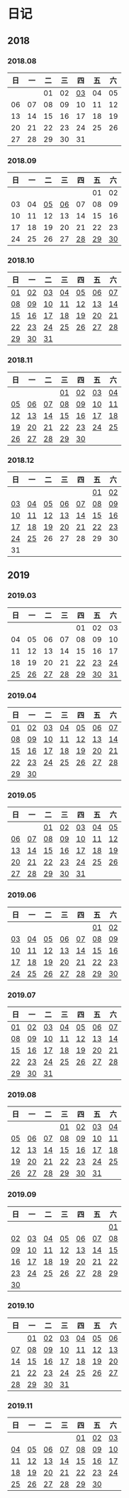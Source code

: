 # 日记
## 2018
### 2018.08
|日|一|二|三|四|五|六|
|-|-|-|-|-|-|-|
|||01|02|[03](./日记/2018/08/2018.08.03.md)|04|05|
|06|07|08|09|10|11|12|
|13|14|15|16|17|18|19|
|20|21|22|23|24|25|26|
|27|28|29|30|31|

### 2018.09
|日|一|二|三|四|五|六|
|-|-|-|-|-|-|-|
||||||01|02|
|03|04|[05](./日记/2018/09/2018.09.05.md)|[06](./日记/2018/09/2018.09.06.md)|07|08|09|
|10|11|12|13|14|15|16|
|17|18|19|20|21|22|23|
|24|25|26|27|[28](./日记/2018/09/2018.09.28.md)|[29](./日记/2018/09/2018.09.29.md)|[30](./日记/2018/09/2018.09.30.md)|


### 2018.10
|日|一|二|三|四|五|六|
|-|-|-|-|-|-|-|
|[01](./日记/2018/10/2018.10.01.md)|[02](./日记/2018/10/2018.10.02.md)|[03](./日记/2018/10/2018.10.03.md)|[04](./日记/2018/10/2018.10.04.md)|[05](./日记/2018/10/2018.10.05.md)|[06](./日记/2018/10/2018.10.06.md)|[07](./日记/2018/10/2018.10.07.md)|
|[08](./日记/2018/10/2018.10.08.md)|[09](./日记/2018/10/2018.10.09.md)|[10](./日记/2018/10/2018.10.10.md)|[11](./日记/2018/10/2018.10.11.md)|[12](./日记/2018/10/2018.10.12.md)|[13](./日记/2018/10/2018.10.13.md)|[14](./日记/2018/10/2018.10.14.md)|
|[15](./日记/2018/10/2018.10.15.md)|[16](./日记/2018/10/2018.10.16.md)|[17](./日记/2018/10/2018.10.17.md)|[18](./日记/2018/10/2018.10.18.md)|[19](./日记/2018/10/2018.10.19.md)|[20](./日记/2018/10/2018.10.20.md)|[21](./日记/2018/10/2018.10.21.md)|
|[22](./日记/2018/10/2018.10.22.md)|[23](./日记/2018/10/2018.10.23.md)|[24](./日记/2018/10/2018.10.24.md)|[25](./日记/2018/10/2018.10.25.md)|[26](./日记/2018/10/2018.10.26.md)|[27](./日记/2018/10/2018.10.27.md)|[28](./日记/2018/10/2018.10.28.md)|
|[29](./日记/2018/10/2018.10.29.md)|[30](./日记/2018/10/2018.10.30.md)|[31](./日记/2018/10/2018.10.31.md)|

### 2018.11
|日|一|二|三|四|五|六|
|-|-|-|-|-|-|-|
||||[01](./日记/2018/11/2018.11.01.md)|[02](./日记/2018/11/2018.11.02.md)|[03](./日记/2018/11/2018.11.03.md)|[04](./日记/2018/11/2018.11.04.md)|
|[05](./日记/2018/11/2018.11.05.md)|[06](./日记/2018/11/2018.11.06.md)|[07](./日记/2018/11/2018.11.07.md)|[08](./日记/2018/11/2018.11.08.md)|[09](./日记/2018/11/2018.11.09.md)|[10](./日记/2018/11/2018.11.10.md)|[11](./日记/2018/11/2018.11.11.md)|
|[12](./日记/2018/11/2018.11.12.md)|[13](./日记/2018/11/2018.11.13.md)|[14](./日记/2018/11/2018.11.14.md)|[15](./日记/2018/11/2018.11.15.md)|[16](./日记/2018/11/2018.11.16.md)|[17](./日记/2018/11/2018.11.17.md)|[18](./日记/2018/11/2018.11.18.md)|
|[19](./日记/2018/11/2018.11.19.md)|[20](./日记/2018/11/2018.11.20.md)|[21](./日记/2018/11/2018.11.21.md)|[22](./日记/2018/11/2018.11.22.md)|[23](./日记/2018/11/2018.11.23.md)|[24](./日记/2018/11/2018.11.24.md)|[25](./日记/2018/11/2018.11.25.md)|
|[26](./日记/2018/11/2018.11.26.md)|[27](./日记/2018/11/2018.11.27.md)|[28](./日记/2018/11/2018.11.28.md)|[29](./日记/2018/11/2018.11.29.md)|[30](./日记/2018/11/2018.11.30.md)|

### 2018.12
|日|一|二|三|四|五|六|
|-|-|-|-|-|-|-|
||||||[01](./日记/2018/12/2018.12.01.md)|[02](./日记/2018/12/2018.12.02.md)|
|[03](./日记/2018/12/2018.12.03.md)|[04](./日记/2018/12/2018.12.04.md)|[05](./日记/2018/12/2018.12.05.md)|[06](./日记/2018/12/2018.12.06.md)|[07](./日记/2018/12/2018.12.07.md)|[08](./日记/2018/12/2018.12.08.md)|[09](./日记/2018/12/2018.12.09.md)|
|[10](./日记/2018/12/2018.12.10.md)|[11](./日记/2018/12/2018.12.11.md)|[12](./日记/2018/12/2018.12.12.md)|[13](./日记/2018/12/2018.12.13.md)|[14](./日记/2018/12/2018.12.14.md)|[15](./日记/2018/12/2018.12.15.md)|[16](./日记/2018/12/2018.12.16.md)|
|[17](./日记/2018/12/2018.12.17.md)|[18](./日记/2018/12/2018.12.18.md)|[19](./日记/2018/12/2018.12.19.md)|[20](./日记/2018/12/2018.12.20.md)|[21](./日记/2018/12/2018.12.21.md)|[22](./日记/2018/12/2018.12.22.md)|[23](./日记/2018/12/2018.12.23.md)|
|[24](./日记/2018/12/2018.12.24.md)|[25](./日记/2018/12/2018.12.25.md)|26|27|28|29|30|
|31|

## 2019
### 2019.03
|日|一|二|三|四|五|六|
|-|-|-|-|-|-|-|
|||||01|02|03|
|04|05|06|07|08|09|10|
|11|12|13|14|15|16|17|
|18|19|20|21|[22](./日记/2019/03/2019.03.22.md)|[23](./日记/2019/03/2019.03.23.md)|[24](./日记/2019/03/2019.03.24.md)|
|[25](./日记/2019/03/2019.03.25.md)|[26](./日记/2019/03/2019.03.26.md)|[27](./日记/2019/03/2019.03.27.md)|[28](./日记/2019/03/2019.03.28.md)|[29](./日记/2019/03/2019.03.29.md)|[30](./日记/2019/03/2019.03.30.md)|[31](./日记/2019/03/2019.03.31.md)|


### 2019.04
|日|一|二|三|四|五|六|
|-|-|-|-|-|-|-|
|[01](./日记/2019/04/2019.04.01.md)|[02](./日记/2019/04/2019.04.02.md)|[03](./日记/2019/04/2019.04.03.md)|[04](./日记/2019/04/2019.04.04.md)|[05](./日记/2019/04/2019.04.05.md)|[06](./日记/2019/04/2019.04.06.md)|[07](./日记/2019/04/2019.04.07.md)|
|[08](./日记/2019/04/2019.04.08.md)|[09](./日记/2019/04/2019.04.09.md)|[10](./日记/2019/04/2019.04.10.md)|[11](./日记/2019/04/2019.04.11.md)|[12](./日记/2019/04/2019.04.12.md)|[13](./日记/2019/04/2019.04.13.md)|[14](./日记/2019/04/2019.04.14.md)|
|[15](./日记/2019/04/2019.04.15.md)|[16](./日记/2019/04/2019.04.16.md)|[17](./日记/2019/04/2019.04.17.md)|[18](./日记/2019/04/2019.04.18.md)|[19](./日记/2019/04/2019.04.19.md)|[20](./日记/2019/04/2019.04.20.md)|[21](./日记/2019/04/2019.04.21.md)|
|[22](./日记/2019/04/2019.04.22.md)|[23](./日记/2019/04/2019.04.23.md)|[24](./日记/2019/04/2019.04.24.md)|[25](./日记/2019/04/2019.04.25.md)|[26](./日记/2019/04/2019.04.26.md)|[27](./日记/2019/04/2019.04.27.md)|[28](./日记/2019/04/2019.04.28.md)|
|[29](./日记/2019/04/2019.04.29.md)|[30](./日记/2019/04/2019.04.30.md)|

### 2019.05
|日|一|二|三|四|五|六|
|-|-|-|-|-|-|-|
|||[01](./日记/2019/05/2019.05.01.md)|[02](./日记/2019/05/2019.05.02.md)|[03](./日记/2019/05/2019.05.03.md)|[04](./日记/2019/05/2019.05.04.md)|[05](./日记/2019/05/2019.05.05.md)|
|[06](./日记/2019/05/2019.05.06.md)|[07](./日记/2019/05/2019.05.07.md)|[08](./日记/2019/05/2019.05.08.md)|[09](./日记/2019/05/2019.05.09.md)|[10](./日记/2019/05/2019.05.10.md)|[11](./日记/2019/05/2019.05.11.md)|[12](./日记/2019/05/2019.05.12.md)|
|[13](./日记/2019/05/2019.05.13.md)|[14](./日记/2019/05/2019.05.14.md)|[15](./日记/2019/05/2019.05.15.md)|[16](./日记/2019/05/2019.05.16.md)|[17](./日记/2019/05/2019.05.17.md)|[18](./日记/2019/05/2019.05.18.md)|[19](./日记/2019/05/2019.05.19.md)|
|[20](./日记/2019/05/2019.05.20.md)|[21](./日记/2019/05/2019.05.21.md)|[22](./日记/2019/05/2019.05.22.md)|[23](./日记/2019/05/2019.05.23.md)|[24](./日记/2019/05/2019.05.24.md)|[25](./日记/2019/05/2019.05.25.md)|[26](./日记/2019/05/2019.05.26.md)|
|[27](./日记/2019/05/2019.05.27.md)|[28](./日记/2019/05/2019.05.28.md)|[29](./日记/2019/05/2019.05.29.md)|[30](./日记/2019/05/2019.05.30.md)|[31](./日记/2019/05/2019.05.31.md)|

### 2019.06
|日|一|二|三|四|五|六|
|-|-|-|-|-|-|-|
||||||[01](./日记/2019/06/2019.06.01.md)|[02](./日记/2019/06/2019.06.02.md)|
|[03](./日记/2019/06/2019.06.03.md)|[04](./日记/2019/06/2019.06.04.md)|[05](./日记/2019/06/2019.06.05.md)|[06](./日记/2019/06/2019.06.06.md)|[07](./日记/2019/06/2019.06.07.md)|[08](./日记/2019/06/2019.06.08.md)|[09](./日记/2019/06/2019.06.09.md)|
|[10](./日记/2019/06/2019.06.10.md)|[11](./日记/2019/06/2019.06.11.md)|[12](./日记/2019/06/2019.06.12.md)|[13](./日记/2019/06/2019.06.13.md)|[14](./日记/2019/06/2019.06.14.md)|[15](./日记/2019/06/2019.06.15.md)|[16](./日记/2019/06/2019.06.16.md)|
|[17](./日记/2019/06/2019.06.17.md)|[18](./日记/2019/06/2019.06.18.md)|[19](./日记/2019/06/2019.06.19.md)|[20](./日记/2019/06/2019.06.20.md)|[21](./日记/2019/06/2019.06.21.md)|[22](./日记/2019/06/2019.06.22.md)|[23](./日记/2019/06/2019.06.23.md)|
|[24](./日记/2019/06/2019.06.24.md)|[25](./日记/2019/06/2019.06.25.md)|[26](./日记/2019/06/2019.06.26.md)|[27](./日记/2019/06/2019.06.27.md)|[28](./日记/2019/06/2019.06.28.md)|[29](./日记/2019/06/2019.06.29.md)|[30](./日记/2019/06/2019.06.30.md)|


### 2019.07
|日|一|二|三|四|五|六|
|-|-|-|-|-|-|-|
|[01](./日记/2019/07/2019.07.01.md)|[02](./日记/2019/07/2019.07.02.md)|[03](./日记/2019/07/2019.07.03.md)|[04](./日记/2019/07/2019.07.04.md)|[05](./日记/2019/07/2019.07.05.md)|[06](./日记/2019/07/2019.07.06.md)|[07](./日记/2019/07/2019.07.07.md)|
|[08](./日记/2019/07/2019.07.08.md)|[09](./日记/2019/07/2019.07.09.md)|[10](./日记/2019/07/2019.07.10.md)|[11](./日记/2019/07/2019.07.11.md)|[12](./日记/2019/07/2019.07.12.md)|[13](./日记/2019/07/2019.07.13.md)|[14](./日记/2019/07/2019.07.14.md)|
|[15](./日记/2019/07/2019.07.15.md)|[16](./日记/2019/07/2019.07.16.md)|[17](./日记/2019/07/2019.07.17.md)|[18](./日记/2019/07/2019.07.18.md)|[19](./日记/2019/07/2019.07.19.md)|[20](./日记/2019/07/2019.07.20.md)|[21](./日记/2019/07/2019.07.21.md)|
|[22](./日记/2019/07/2019.07.22.md)|[23](./日记/2019/07/2019.07.23.md)|[24](./日记/2019/07/2019.07.24.md)|[25](./日记/2019/07/2019.07.25.md)|[26](./日记/2019/07/2019.07.26.md)|[27](./日记/2019/07/2019.07.27.md)|[28](./日记/2019/07/2019.07.28.md)|
|[29](./日记/2019/07/2019.07.29.md)|[30](./日记/2019/07/2019.07.30.md)|[31](./日记/2019/07/2019.07.31.md)|

### 2019.08
|日|一|二|三|四|五|六|
|-|-|-|-|-|-|-|
||||[01](./日记/2019/08/2019.08.01.md)|[02](./日记/2019/08/2019.08.02.md)|[03](./日记/2019/08/2019.08.03.md)|[04](./日记/2019/08/2019.08.04.md)|
|[05](./日记/2019/08/2019.08.05.md)|[06](./日记/2019/08/2019.08.06.md)|[07](./日记/2019/08/2019.08.07.md)|[08](./日记/2019/08/2019.08.08.md)|[09](./日记/2019/08/2019.08.09.md)|[10](./日记/2019/08/2019.08.10.md)|[11](./日记/2019/08/2019.08.11.md)|
|[12](./日记/2019/08/2019.08.12.md)|[13](./日记/2019/08/2019.08.13.md)|[14](./日记/2019/08/2019.08.14.md)|[15](./日记/2019/08/2019.08.15.md)|[16](./日记/2019/08/2019.08.16.md)|[17](./日记/2019/08/2019.08.17.md)|[18](./日记/2019/08/2019.08.18.md)|
|[19](./日记/2019/08/2019.08.19.md)|[20](./日记/2019/08/2019.08.20.md)|[21](./日记/2019/08/2019.08.21.md)|[22](./日记/2019/08/2019.08.22.md)|[23](./日记/2019/08/2019.08.23.md)|[24](./日记/2019/08/2019.08.24.md)|[25](./日记/2019/08/2019.08.25.md)|
|[26](./日记/2019/08/2019.08.26.md)|[27](./日记/2019/08/2019.08.27.md)|[28](./日记/2019/08/2019.08.28.md)|[29](./日记/2019/08/2019.08.29.md)|[30](./日记/2019/08/2019.08.30.md)|[31](./日记/2019/08/2019.08.31.md)|

### 2019.09
|日|一|二|三|四|五|六|
|-|-|-|-|-|-|-|
|||||||[01](./日记/2019/09/2019.09.01.md)|
|[02](./日记/2019/09/2019.09.02.md)|[03](./日记/2019/09/2019.09.03.md)|[04](./日记/2019/09/2019.09.04.md)|[05](./日记/2019/09/2019.09.05.md)|[06](./日记/2019/09/2019.09.06.md)|[07](./日记/2019/09/2019.09.07.md)|[08](./日记/2019/09/2019.09.08.md)|
|[09](./日记/2019/09/2019.09.09.md)|[10](./日记/2019/09/2019.09.10.md)|[11](./日记/2019/09/2019.09.11.md)|[12](./日记/2019/09/2019.09.12.md)|[13](./日记/2019/09/2019.09.13.md)|[14](./日记/2019/09/2019.09.14.md)|[15](./日记/2019/09/2019.09.15.md)|
|[16](./日记/2019/09/2019.09.16.md)|[17](./日记/2019/09/2019.09.17.md)|[18](./日记/2019/09/2019.09.18.md)|[19](./日记/2019/09/2019.09.19.md)|[20](./日记/2019/09/2019.09.20.md)|[21](./日记/2019/09/2019.09.21.md)|[22](./日记/2019/09/2019.09.22.md)|
|[23](./日记/2019/09/2019.09.23.md)|[24](./日记/2019/09/2019.09.24.md)|[25](./日记/2019/09/2019.09.25.md)|[26](./日记/2019/09/2019.09.26.md)|[27](./日记/2019/09/2019.09.27.md)|[28](./日记/2019/09/2019.09.28.md)|[29](./日记/2019/09/2019.09.29.md)|
|[30](./日记/2019/09/2019.09.30.md)|

### 2019.10
|日|一|二|三|四|五|六|
|-|-|-|-|-|-|-|
||[01](./日记/2019/10/2019.10.01.md)|[02](./日记/2019/10/2019.10.02.md)|[03](./日记/2019/10/2019.10.03.md)|[04](./日记/2019/10/2019.10.04.md)|[05](./日记/2019/10/2019.10.05.md)|[06](./日记/2019/10/2019.10.06.md)|
|[07](./日记/2019/10/2019.10.07.md)|[08](./日记/2019/10/2019.10.08.md)|[09](./日记/2019/10/2019.10.09.md)|[10](./日记/2019/10/2019.10.10.md)|[11](./日记/2019/10/2019.10.11.md)|[12](./日记/2019/10/2019.10.12.md)|[13](./日记/2019/10/2019.10.13.md)|
|[14](./日记/2019/10/2019.10.14.md)|[15](./日记/2019/10/2019.10.15.md)|[16](./日记/2019/10/2019.10.16.md)|[17](./日记/2019/10/2019.10.17.md)|[18](./日记/2019/10/2019.10.18.md)|[19](./日记/2019/10/2019.10.19.md)|[20](./日记/2019/10/2019.10.20.md)|
|[21](./日记/2019/10/2019.10.21.md)|[22](./日记/2019/10/2019.10.22.md)|[23](./日记/2019/10/2019.10.23.md)|[24](./日记/2019/10/2019.10.24.md)|[25](./日记/2019/10/2019.10.25.md)|[26](./日记/2019/10/2019.10.26.md)|[27](./日记/2019/10/2019.10.27.md)|
|[28](./日记/2019/10/2019.10.28.md)|[29](./日记/2019/10/2019.10.29.md)|[30](./日记/2019/10/2019.10.30.md)|[31](./日记/2019/10/2019.10.31.md)|

### 2019.11
|日|一|二|三|四|五|六|
|-|-|-|-|-|-|-|
|||||[01](./日记/2019/11/2019.11.01.md)|[02](./日记/2019/11/2019.11.02.md)|[03](./日记/2019/11/2019.11.03.md)|
|[04](./日记/2019/11/2019.11.04.md)|[05](./日记/2019/11/2019.11.05.md)|[06](./日记/2019/11/2019.11.06.md)|[07](./日记/2019/11/2019.11.07.md)|[08](./日记/2019/11/2019.11.08.md)|[09](./日记/2019/11/2019.11.09.md)|[10](./日记/2019/11/2019.11.10.md)|
|[11](./日记/2019/11/2019.11.11.md)|[12](./日记/2019/11/2019.11.12.md)|[13](./日记/2019/11/2019.11.13.md)|[14](./日记/2019/11/2019.11.14.md)|[15](./日记/2019/11/2019.11.15.md)|[16](./日记/2019/11/2019.11.16.md)|[17](./日记/2019/11/2019.11.17.md)|
|[18](./日记/2019/11/2019.11.18.md)|[19](./日记/2019/11/2019.11.19.md)|[20](./日记/2019/11/2019.11.20.md)|[21](./日记/2019/11/2019.11.21.md)|[22](./日记/2019/11/2019.11.22.md)|[23](./日记/2019/11/2019.11.23.md)|[24](./日记/2019/11/2019.11.24.md)|
|[25](./日记/2019/11/2019.11.25.md)|[26](./日记/2019/11/2019.11.26.md)|[27](./日记/2019/11/2019.11.27.md)|[28](./日记/2019/11/2019.11.28.md)|[29](./日记/2019/11/2019.11.29.md)|[30](./日记/2019/11/2019.11.30.md)|

